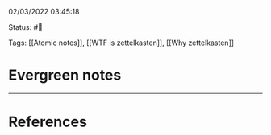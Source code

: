 02/03/2022 03:45:18

Status: #🌱

Tags: [[Atomic notes]], [[WTF is zettelkasten]], [[Why zettelkasten]]

# Evergreen notes 



---
# References
